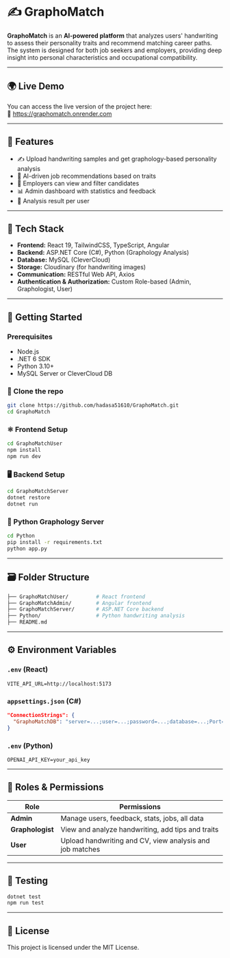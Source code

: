 # ✍️ GraphoMatch

**GraphoMatch** is an **AI-powered platform** that analyzes users' handwriting to assess their personality traits and recommend matching career paths. The system is designed for both job seekers and employers, providing deep insight into personal characteristics and occupational compatibility.

---

## 🌍 Live Demo

You can access the live version of the project here:  
🔗 https://graphomatch.onrender.com

---

## 📌 Features

- ✍️ Upload handwriting samples and get graphology-based personality analysis  
- 🧠 AI-driven job recommendations based on traits  
- 💼 Employers can view and filter candidates  
- 📊 Admin dashboard with statistics and feedback  
- 🧾 Analysis result per user  

---

## 🧱 Tech Stack

- **Frontend:** React 19, TailwindCSS, TypeScript, Angular  
- **Backend:** ASP.NET Core (C#), Python (Graphology Analysis)  
- **Database:** MySQL (CleverCloud)  
- **Storage:** Cloudinary (for handwriting images)  
- **Communication:** RESTful Web API, Axios  
- **Authentication & Authorization:** Custom Role-based (Admin, Graphologist, User)  

---

## 🚀 Getting Started

### Prerequisites

- Node.js  
- .NET 6 SDK  
- Python 3.10+  
- MySQL Server or CleverCloud DB  

### 🔧 Clone the repo

```bash
git clone https://github.com/hadasa51610/GraphoMatch.git
cd GraphoMatch
```

### ⚛️ Frontend Setup

```bash
cd GraphoMatchUser
npm install
npm run dev
```

### 🖥 Backend Setup

```bash
cd GraphoMatchServer
dotnet restore
dotnet run
```

### 🧠 Python Graphology Server

```bash
cd Python
pip install -r requirements.txt
python app.py
```

---

## 🗃️ Folder Structure

```bash
├── GraphoMatchUser/         # React frontend
├── GraphoMatchAdmin/        # Angular frontend
├── GraphoMatchServer/       # ASP.NET Core backend
├── Python/                  # Python handwriting analysis
├── README.md
```

---

## ⚙️ Environment Variables

### `.env` (React)

```env
VITE_API_URL=http://localhost:5173
```

### `appsettings.json` (C#)

```json
"ConnectionStrings": {
  "GraphoMatchDB": "server=...;user=...;password=...;database=...;Port=3306"
}
```

### `.env` (Python)

```env
OPENAI_API_KEY=your_api_key
```

---

## 👤 Roles & Permissions

| Role         | Permissions                                                  |
|--------------|--------------------------------------------------------------|
| **Admin**    | Manage users, feedback, stats, jobs, all data                |
| **Graphologist** | View and analyze handwriting, add tips and traits        |
| **User**     | Upload handwriting and CV, view analysis and job matches     |

---

## 🧪 Testing

```bash
dotnet test
npm run test
```

---

## 📝 License

This project is licensed under the MIT License.
